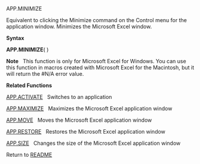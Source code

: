 APP.MINIMIZE

Equivalent to clicking the Minimize command on the Control menu for the
application window. Minimizes the Microsoft Excel window.

**Syntax**

**APP.MINIMIZE**( )

**Note**   This function is only for Microsoft Excel for Windows. You
can use this function in macros created with Microsoft Excel for the
Macintosh, but it will return the \#N/A error value.

**Related Functions**

[APP.ACTIVATE](APP.ACTIVATE.md)   Switches to an application

[APP.MAXIMIZE](APP.MAXIMIZE.md)   Maximizes the Microsoft Excel application window

[APP.MOVE](APP.MOVE.md)   Moves the Microsoft Excel application window

[APP.RESTORE](APP.RESTORE.md)   Restores the Microsoft Excel application window

[APP.SIZE](APP.SIZE.md)   Changes the size of the Microsoft Excel application window



Return to [README](README.md)

